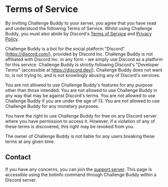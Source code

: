 # Terms of Service
By inviting Challenge Buddy to your server, you agree that you have read and understood the following Terms of Service.
Whilst using Challenge Buddy, you must also abide by Discord's [Terms of Service](https://discord.com/terms) and [Privacy Policy](https://discord.com/privacy).

Challenge Buddy is a bot for the social platform "Discord" (https://discord.com/), provided by Discord Inc.
Challenge Buddy is not affiliated with Discord Inc. in any form - we simply use Discord as a platform for this service.
Challenge Buddy is strictly following Discord's "Developer Terms" (accessible at https://discord.dev/).
Challenge Buddy does not want to, is not trying to, and is not knowlingly abusing any of Discord's services.

You are not allowed to use Challenge Buddy's features for any purpose other than those intended.
You are not allowed to use Challenge Buddy in any way that may be against Discord's terms.
You are not allowed to use Challenge Buddy if you are under the age of 13.
You are not allowed to use Challenge Buddy for any monetary purposes.

You have the right to use Challenge Buddy for free on any Discord server where you have permission to access it.
However, if a violation of any of these terms is discovered, this right may be revoked from you.

The owner of Challenge Buddy is not liable for any users breaking these terms at any given time.

## Contact
If you have any concerns, you can join the [support server](https://discord.gg/NeVUGREx9S).
This page is accessible using the botinfo command through Challenge Buddy within a Discord server.
